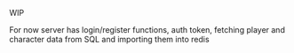 

WIP

For now server has login/register functions, auth token, fetching player and character data from SQL and importing them into redis
